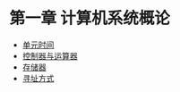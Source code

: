 # 第一章 计算机系统概论

- [单元时间](./单元时间.md)
- [控制器与运算器](./控制器与运算器.md)
- [存储器](./存储器.md)
- [寻址方式](./寻址方式.md)


